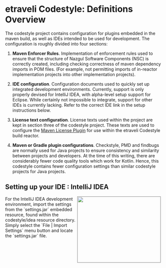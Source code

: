 # etraveli Codestyle: Definitions Overview

The codestyle project contains configuration for plugins embedded in the maven build, as well as IDEs intended
to be used for development. The configuration is roughly divided into four sections:

1. **Maven Enforcer Rules**. Implementation of enforcement rules used to ensure that the structure of
    Nazgul Software Components (NSC) is correctly created, including checking correctness of maven dependency
    imports in POM files. (For example, not permitting imports of in-reactor implementation projects into other
    implementation projects).

2. **IDE configuration**. Configuration documents used to quickly set up integrated development environments.
    Currently, support is only properly devised for IntelliJ IDEA, with alpha-level setup support for Eclipse.
    While certainly not impossible to integrate, support for other IDEs is currently lacking. Refer to the
    correct IDE link in the setup instructions below.

3. **License text configuration**. License texts used within the project are kept in section three of the
    codestyle project. These texts are used to configure the
    [Maven License Plugin](http://mojo.codehaus.org/license-maven-plugin/) for use within the 
    etraveli Codestyle build reactor.

4. **Maven or Gradle plugin configurations**. Checkstyle, PMD and findbugs are normally used for Java projects to 
    ensure consistency and similarity between projects and developers. At the time of this writing, there are
    considerably fewer code quality tools which work for Kotlin. Hence, this codestyle contains fewer
    configuration settings than similar codestyle projects for Java projects. 

## Setting up your IDE : IntelliJ IDEA

<img src="images/idea_settings_jar.png" style="float:right; border: solid DarkGray 1px;" width="269" height="213"/> 
For the IntelliJ IDEA development environment, import the settings from the
`settings.jar` embedded resource, found within the codestyle/idea resource directory.
Simply select the `File | Import Settings` menu button and locate the `settings.jar` file.
 